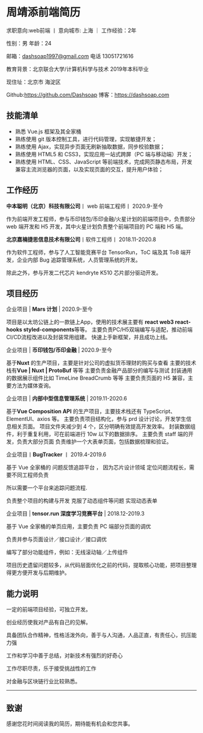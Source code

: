 # 周靖添前端简历

求职意向:web前端  丨  意向城市: 上海  ｜ 工作经验：2年

性别：男 年龄：24 

邮箱：dashsoap1997@gmail.com 电话 13051721616

教育背景：北京联合大学/计算机科学与技术 2019年本科毕业

现住址：北京市 海淀区

Github:<https://github.com/Dashsoap> 博客：<https://dashsoap.com>

## 技能清单

- 熟悉 Vue.js 框架及其全家桶
- 熟练使用 git 版本控制工具，进行代码管理，实现敏捷开发；
- 熟练使用 Ajax，实现异步页面无刷新抽取数据，同步校验数据；
- 熟练使用 HTML5 和 CSS3，实现应用一站式跨屏（PC 端与移动端）开发；
- 熟练使用 HTML、CSS、JavaScript 等前端技术，完成网页静态布局，开发兼容主流浏览器的页面，以及实现页面的交互，提升用户体验；

## 工作经历

**中本聪明（北京）科技有限公司**丨 web 前端工程师丨 2020.9-至今

作为前端开发工程师，参与币印钱包/币印金融/火星计划的前端项目中，负责部分 web 端开发和 H5 开发，其中火星计划负责整个前端项目的 PC 端和 H5 端。

**北京嘉楠捷思信息技术有限公司**丨软件工程师丨 2018.11-2020.8

作为软件工程师，参与了人工智能竞赛平台 TensorRun，ToC 端及其 ToB 端开发，企业内部 Bug 追踪管理系统，人员管理系统的开发。

除此之外，参与开发二代芯片 kendryte K510 芯片部分驱动开发。

## 项目经历

企业项目 | **Mars 计划** | 2020.9-至今

项目是以太坊公链上的一款链上App，使用的技术展主要有 **react web3 react-hooks styled-components**等等。
主要负责PC/H5双端编写与适配，推动前端CI/CD流程改进以及封装常用组建。
快速上手新框架，并且成功上线。

企业项目 | **币印钱包/币印金融** | 2020.9-至今

基于**Nuxt** 的生产项目，主要是针对公司的虚拟货币理财的购买与查看
主要的技术栈有**Vue | Nuxt | ProtoBuf** 等等
主要负责金融产品部分的编写与测试
封装通用的数据展示组件比如 TimeLine BreadCrumb 等等
主要负责页面的 H5 兼容，主要方法为媒体查询。

企业项目 | **内部中型信息管理系统** | 2019.11-2020.6

基于**Vue Composition API** 的生产项目，主要技术栈还有 TypeScript、ElementUI、axios 等。
主要负责项目结构化，参与 prd 设计讨论，开发学生信息相关页面。
项目文件夹减少到 4 个，区分明确有效提高开发效率。
封装数据组件，利于重复利用，可在前端进行 10w 以下的数据排序。
主要负责 staff 端的开发，负责大部分页面
负责维护一个大表单页面，包括数据梳理和验证。

企业项目丨**BugTracker** 丨 2019.4-2019.6

基于 Vue 全家桶的 问题反馈追踪平台 ， 因为芯片设计领域 定位问题流程长，需要不同工程师负责

所以需要一个平台来追踪问题流程.

负责整个项目的构建与开发 克服了动态组件等问题 实现动态表单

企业项目 | **tensor.run 深度学习竞赛平台** | 2018.12-2019.3

基于 Vue 全家桶的单页应用，主要负责 PC 端部分页面的调优

负责并参与页面设计／接口设计／接口调优

编写了部分功能组件，例如：无线滚动轴／上传组件

项目历史遗留问题较多，从代码层面优化之前的代码，提取核心功能，把项目整理得更方便开发与后期维护。

## 能力说明

一定的前端项目经验，可独立开发。

创业经历使我对产品有自己的见解。

具备团队合作精神，性格活泼外向，善于与人沟通，人品正直，有责任心，抗压能力强

工作和学习中善于总结，对新技术有强烈的好奇心

工作尽职尽责，乐于接受挑战性的工作

对金融与区块链行业比较熟悉。

---

## 致谢

感谢您花时间阅读我的简历，期待能有机会和您共事。
